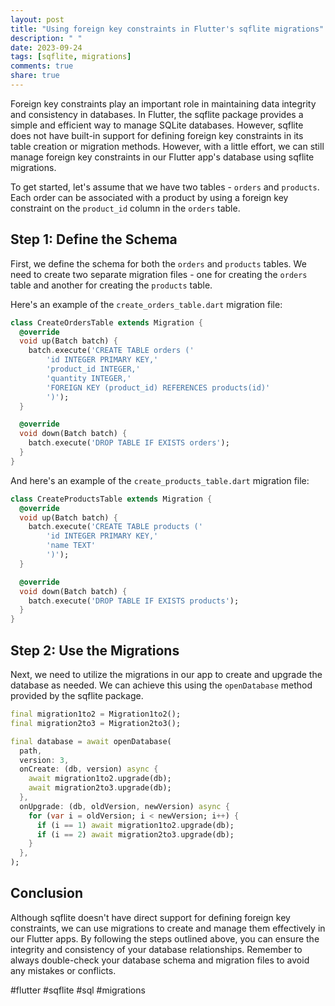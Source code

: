 ```yaml
---
layout: post
title: "Using foreign key constraints in Flutter's sqflite migrations"
description: " "
date: 2023-09-24
tags: [sqflite, migrations]
comments: true
share: true
---
```


Foreign key constraints play an important role in maintaining data integrity and consistency in databases. In Flutter, the sqflite package provides a simple and efficient way to manage SQLite databases. However, sqflite does not have built-in support for defining foreign key constraints in its table creation or migration methods. However, with a little effort, we can still manage foreign key constraints in our Flutter app's database using sqflite migrations.

To get started, let's assume that we have two tables - `orders` and `products`. Each order can be associated with a product by using a foreign key constraint on the `product_id` column in the `orders` table.

## Step 1: Define the Schema

First, we define the schema for both the `orders` and `products` tables. We need to create two separate migration files - one for creating the `orders` table and another for creating the `products` table.

Here's an example of the `create_orders_table.dart` migration file:

```dart
class CreateOrdersTable extends Migration {
  @override
  void up(Batch batch) {
    batch.execute('CREATE TABLE orders ('
        'id INTEGER PRIMARY KEY,'
        'product_id INTEGER,'
        'quantity INTEGER,'
        'FOREIGN KEY (product_id) REFERENCES products(id)'
        ')');
  }

  @override
  void down(Batch batch) {
    batch.execute('DROP TABLE IF EXISTS orders');
  }
}
```

And here's an example of the `create_products_table.dart` migration file:

```dart
class CreateProductsTable extends Migration {
  @override
  void up(Batch batch) {
    batch.execute('CREATE TABLE products ('
        'id INTEGER PRIMARY KEY,'
        'name TEXT'
        ')');
  }

  @override
  void down(Batch batch) {
    batch.execute('DROP TABLE IF EXISTS products');
  }
}
```

## Step 2: Use the Migrations

Next, we need to utilize the migrations in our app to create and upgrade the database as needed. We can achieve this using the `openDatabase` method provided by the sqflite package.

```dart
final migration1to2 = Migration1to2();
final migration2to3 = Migration2to3();

final database = await openDatabase(
  path,
  version: 3,
  onCreate: (db, version) async {
    await migration1to2.upgrade(db);
    await migration2to3.upgrade(db);
  },
  onUpgrade: (db, oldVersion, newVersion) async {
    for (var i = oldVersion; i < newVersion; i++) {
      if (i == 1) await migration1to2.upgrade(db);
      if (i == 2) await migration2to3.upgrade(db);
    }
  },
);
```

## Conclusion

Although sqflite doesn't have direct support for defining foreign key constraints, we can use migrations to create and manage them effectively in our Flutter apps. By following the steps outlined above, you can ensure the integrity and consistency of your database relationships. Remember to always double-check your database schema and migration files to avoid any mistakes or conflicts.

#flutter #sqflite #sql #migrations